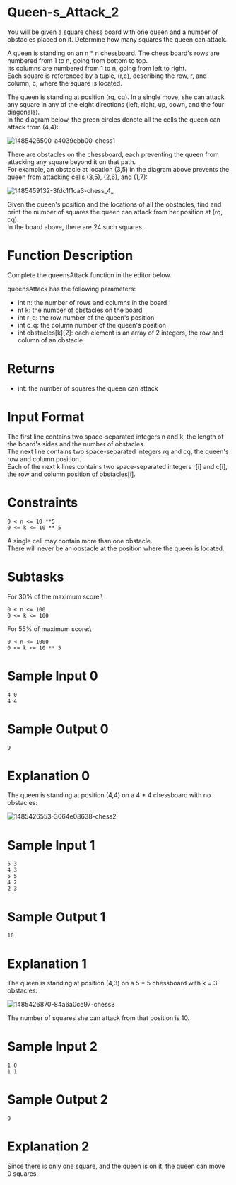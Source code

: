 # Queen-s_Attack_2   

You will be given a square chess board with one queen and a number of obstacles placed on it. Determine how many squares the queen can attack.

A queen is standing on an n * n chessboard. The chess board's rows are numbered from 1 to n, going from bottom to top.\
Its columns are numbered from 1 to n, going from left to right.\
Each square is referenced by a tuple, (r,c), describing the row, r, and column, c, where the square is located.

The queen is standing at position (rq, cq). In a single move, she can attack any square in any of the eight directions (left, right, up, down, and the four diagonals).\
In the diagram below, the green circles denote all the cells the queen can attack from (4,4):

![1485426500-a4039ebb00-chess1](https://user-images.githubusercontent.com/74598275/163177688-1a1860b9-4c50-4b74-bef3-0080f0cdf896.png)

There are obstacles on the chessboard, each preventing the queen from attacking any square beyond it on that path.\
For example, an obstacle at location (3,5) in the diagram above prevents the queen from attacking cells (3,5), (2,6), and (1,7):

![1485459132-3fdc1f1ca3-chess_4_](https://user-images.githubusercontent.com/74598275/163178652-a0c5786f-d839-4fb3-8981-8f08af586c92.png)

Given the queen's position and the locations of all the obstacles, find and print the number of squares the queen can attack from her position at (rq, cq).\
In the board above, there are 24 such squares.

# Function Description  
Complete the queensAttack function in the editor below.

queensAttack has the following parameters:
- int n: the number of rows and columns in the board
- nt k: the number of obstacles on the board
- int r_q: the row number of the queen's position
- int c_q: the column number of the queen's position
- int obstacles[k][2]: each element is an array of 2 integers, the row and column of an obstacle

# Returns
- int: the number of squares the queen can attack

# Input Format
The first line contains two space-separated integers n and k, the length of the board's sides and the number of obstacles.\
The next line contains two space-separated integers rq and cq, the queen's row and column position.\
Each of the next k lines contains two space-separated integers r[i] and c[i], the row and column position of obstacles[i].

# Constraints
```
0 < n <= 10 **5
0 <= k <= 10 ** 5
```
A single cell may contain more than one obstacle.\
There will never be an obstacle at the position where the queen is located.

# Subtasks
For 30% of the maximum score:\
```
0 < n <= 100
0 <= k <= 100
```

For 55% of maximum score:\
```
0 < n <= 1000
0 <= k <= 10 ** 5
```

# Sample Input 0
```
4 0
4 4
```
# Sample Output 0
```
9
```
# Explanation 0
The queen is standing at position (4,4) on a 4 * 4 chessboard with no obstacles:

![1485426553-3064e08638-chess2](https://user-images.githubusercontent.com/74598275/163180006-77fdc1f5-b824-403c-892c-16a331d15ddb.png)

# Sample Input 1
```
5 3
4 3
5 5
4 2
2 3
```
# Sample Output 1
```
10
```
# Explanation 1
The queen is standing at position (4,3) on a 5 * 5 chessboard with k = 3 obstacles:

![1485426870-84a6a0ce97-chess3](https://user-images.githubusercontent.com/74598275/163180317-1a04abbc-b2a1-487f-9f43-036da1969d79.png)

The number of squares she can attack from that position is 10.

# Sample Input 2
```
1 0
1 1
```
# Sample Output 2
```
0
```
# Explanation 2
Since there is only one square, and the queen is on it, the queen can move 0 squares.




